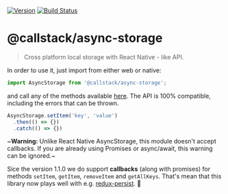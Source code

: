 [![Version][version-badge]][package]
[![Build Status][build-badge]][build]

@callstack/async-storage
==================================

> Cross platform local storage with React Native - like API.

In order to use it, just import from either web or native:

```js
import AsyncStorage from '@callstack/async-storage';
```

and call any of the methods available [here](https://facebook.github.io/react-native/docs/asyncstorage.html). The API is 100% compatible,
including the errors that can be thrown.

```js
AsyncStorage.setItem('key', 'value')
  .then(() => {})
  .catch(() => {})
```

~**Warning:** Unlike React Native AsyncStorage, this module doesn't accept callbacks. If you are already using Promises or async/await, this warning can be ignored.~

Sice the version 1.1.0 we do support **callbacks** (along with promises) for methods `setItem`, `getItem`, `removeItem` and `getAllKeys`. That's mean that this library now plays well with e.g. [redux-persist](https://github.com/rt2zz/redux-persist). :rocket:


<!-- badges -->
[version-badge]: https://img.shields.io/npm/v/@callstack/async-storage.svg?style=flat-square
[package]: https://www.npmjs.com/package/@callstack/async-storage
[build-badge]: https://img.shields.io/circleci/project/github/callstack/async-storage/master.svg?style=flat-square
[build]: https://circleci.com/gh/callstack-io/async-storage
